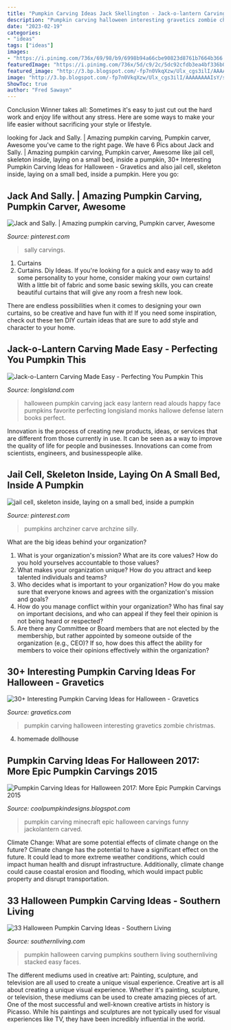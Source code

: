 ```yaml
---
title: "Pumpkin Carving Ideas Jack Skellington - Jack-o-lantern Carving Made Easy"
description: "Pumpkin carving halloween interesting gravetics zombie christmas"
date: "2023-02-19"
categories:
- "ideas"
tags: ["ideas"]
images:
- "https://i.pinimg.com/736x/69/98/b9/6998b94a66cbe90823d8761b7664b366.jpg"
featuredImage: "https://i.pinimg.com/736x/5d/c9/2c/5dc92cfdb3ea4bf336b0e083af32adb1--jack-and-sally-jack-oconnell.jpg"
featured_image: "http://3.bp.blogspot.com/-fp7n0VkqXzw/Ulx_cgs3ilI/AAAAAAAAIsY/sascJitkcmg/s640/2bfe9b37b457d20699e384ac543388b0.jpg"
image: "http://3.bp.blogspot.com/-fp7n0VkqXzw/Ulx_cgs3ilI/AAAAAAAAIsY/sascJitkcmg/s640/2bfe9b37b457d20699e384ac543388b0.jpg"
ShowToc: true
author: "Fred Sawayn"
---
```



Conclusion
Winner takes all: Sometimes it's easy to just cut out the hard work and enjoy life without any stress. Here are some ways to make your life easier without sacrificing your style or lifestyle.

	

		
looking for Jack and Sally. | Amazing pumpkin carving, Pumpkin carver, Awesome you've came to the right page. We have 6 Pics about Jack and Sally. | Amazing pumpkin carving, Pumpkin carver, Awesome like jail cell, skeleton inside, laying on a small bed, inside a pumpkin, 30+ Interesting Pumpkin Carving Ideas for Halloween - Gravetics and also jail cell, skeleton inside, laying on a small bed, inside a pumpkin. Here you go:
		
    
## Jack And Sally. | Amazing Pumpkin Carving, Pumpkin Carver, Awesome

<img loading=lazy src="https://i.pinimg.com/736x/5d/c9/2c/5dc92cfdb3ea4bf336b0e083af32adb1--jack-and-sally-jack-oconnell.jpg" onerror="this.onerror=null;this.src='https://tse1.mm.bing.net/th?id=OIP.XWSL6wijD9B93Yj4Uo8b8QHaHa&amp;pid=15.1';" alt="Jack and Sally. | Amazing pumpkin carving, Pumpkin carver, Awesome">

_Source: pinterest.com_

>sally carvings. 

	

1. Curtains
1. Curtains. Diy Ideas.
If you're looking for a quick and easy way to add some personality to your home, consider making your own curtains! With a little bit of fabric and some basic sewing skills, you can create beautiful curtains that will give any room a fresh new look.

There are endless possibilities when it comes to designing your own curtains, so be creative and have fun with it! If you need some inspiration, check out these ten DIY curtain ideas that are sure to add style and character to your home.

    
## Jack-o-Lantern Carving Made Easy - Perfecting You Pumpkin This

<img loading=lazy src="https://www.longisland.com/site_media/images/article/happy_face_pumpkin.jpg" onerror="this.onerror=null;this.src='https://tse1.mm.bing.net/th?id=OIP.P4KYWyXzThwk6Pi_f_K20wHaE6&amp;pid=15.1';" alt="Jack-o-Lantern Carving Made Easy - Perfecting You Pumpkin This">

_Source: longisland.com_

>halloween pumpkin carving jack easy lantern read alouds happy face pumpkins favorite perfecting longisland monks hallowe defense latern books perfect. 

	

Innovation is the process of creating new products, ideas, or services that are different from those currently in use. It can be seen as a way to improve the quality of life for people and businesses. Innovations can come from scientists, engineers, and businesspeople alike.

    
## Jail Cell, Skeleton Inside, Laying On A Small Bed, Inside A Pumpkin

<img loading=lazy src="https://i.pinimg.com/736x/69/98/b9/6998b94a66cbe90823d8761b7664b366.jpg" onerror="this.onerror=null;this.src='https://tse3.mm.bing.net/th?id=OIP.8VbAC25jtr8Ml_M9yB8OmwHaJ3&amp;pid=15.1';" alt="jail cell, skeleton inside, laying on a small bed, inside a pumpkin">

_Source: pinterest.com_

>pumpkins archziner carve archzine silly. 

	

What are the big ideas behind your organization?
1. What is your organization's mission? What are its core values? How do you hold yourselves accountable to those values?
2. What makes your organization unique? How do you attract and keep talented individuals and teams?
3. Who decides what is important to your organization? How do you make sure that everyone knows and agrees with the organization's mission and goals?
4. How do you manage conflict within your organization? Who has final say on important decisions, and who can appeal if they feel their opinion is not being heard or respected?
5. Are there any Committee or Board members that are not elected by the membership, but rather appointed by someone outside of the organization (e.g., CEO)? If so, how does this affect the ability for members to voice their opinions effectively within the organization?

    
## 30+ Interesting Pumpkin Carving Ideas For Halloween - Gravetics

<img loading=lazy src="https://www.gravetics.com/wp-content/uploads/2017/07/Halloween-Pumpkin-Carving-Ideas.jpg" onerror="this.onerror=null;this.src='https://tse4.mm.bing.net/th?id=OIP.SHNn4ifLddLlCsM5w4JMIgHaLH&amp;pid=15.1';" alt="30+ Interesting Pumpkin Carving Ideas for Halloween - Gravetics">

_Source: gravetics.com_

>pumpkin carving halloween interesting gravetics zombie christmas. 

	

4. homemade dollhouse

    
## Pumpkin Carving Ideas For Halloween 2017: More Epic Pumpkin Carvings 2015

<img loading=lazy src="http://3.bp.blogspot.com/-fp7n0VkqXzw/Ulx_cgs3ilI/AAAAAAAAIsY/sascJitkcmg/s640/2bfe9b37b457d20699e384ac543388b0.jpg" onerror="this.onerror=null;this.src='https://tse1.mm.bing.net/th?id=OIP.fXKEAStJ7S1DBxM_wc-EPAAAAA&amp;pid=15.1';" alt="Pumpkin Carving Ideas for Halloween 2017: More Epic Pumpkin Carvings 2015">

_Source: coolpumpkindesigns.blogspot.com_

>pumpkin carving minecraft epic halloween carvings funny jackolantern carved. 

	

Climate Change: What are some potential effects of climate change on the future?
Climate change has the potential to have a significant effect on the future. It could lead to more extreme weather conditions, which could impact human health and disrupt infrastructure. Additionally, climate change could cause coastal erosion and flooding, which would impact public property and disrupt transportation.

    
## 33 Halloween Pumpkin Carving Ideas - Southern Living

<img loading=lazy src="https://img1.southernliving.timeinc.net/sites/default/files/styles/responsive_etr_gallery_desktop_portrait/public/image/2016/10/main/tux_pumpkin_1951098791.jpg?itok=pe414A6o" onerror="this.onerror=null;this.src='https://tse2.mm.bing.net/th?id=OIP.mke3JY1nGLOC_bpNm0BEfwHaLH&amp;pid=15.1';" alt="33 Halloween Pumpkin Carving Ideas - Southern Living">

_Source: southernliving.com_

>pumpkin halloween carving pumpkins southern living southernliving stacked easy faces. 

	

The different mediums used in creative art: Painting, sculpture, and television are all used to create a unique visual experience.
Creative art is all about creating a unique visual experience. Whether it's painting, sculpture, or television, these mediums can be used to create amazing pieces of art. One of the most successful and well-known creative artists in history is Picasso. While his paintings and sculptures are not typically used for visual experiences like TV, they have been incredibly influential in the world.

